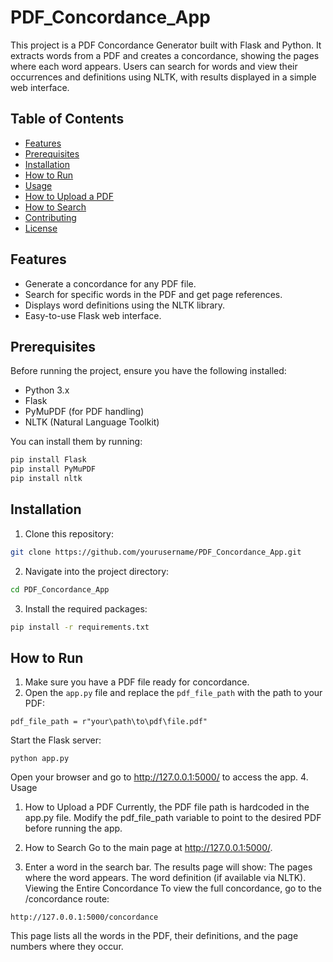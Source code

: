 # PDF_Concordance_App

This project is a PDF Concordance Generator built with Flask and Python. It extracts words from a PDF and creates a concordance, showing the pages where each word appears. Users can search for words and view their occurrences and definitions using NLTK, with results displayed in a simple web interface.

## Table of Contents
- [Features](#features)
- [Prerequisites](#prerequisites)
- [Installation](#installation)
- [How to Run](#how-to-run)
- [Usage](#usage)
- [How to Upload a PDF](#how-to-upload-a-pdf)
- [How to Search](#how-to-search)
- [Contributing](#contributing)
- [License](#license)

## Features
- Generate a concordance for any PDF file.
- Search for specific words in the PDF and get page references.
- Displays word definitions using the NLTK library.
- Easy-to-use Flask web interface.

## Prerequisites
Before running the project, ensure you have the following installed:
- Python 3.x
- Flask
- PyMuPDF (for PDF handling)
- NLTK (Natural Language Toolkit)

You can install them by running:
```bash
pip install Flask
pip install PyMuPDF
pip install nltk
```

## Installation
1. Clone this repository:
```bash
git clone https://github.com/yourusername/PDF_Concordance_App.git
```
2. Navigate into the project directory:
```bash
cd PDF_Concordance_App
```

3. Install the required packages:
```bash
pip install -r requirements.txt
```


## How to Run
1. Make sure you have a PDF file ready for concordance.
2. Open the `app.py` file and replace the `pdf_file_path` with the path to your PDF:
```
pdf_file_path = r"your\path\to\pdf\file.pdf"
```
Start the Flask server:
```
python app.py
```
Open your browser and go to http://127.0.0.1:5000/ to access the app.
4. Usage
1. How to Upload a PDF
Currently, the PDF file path is hardcoded in the app.py file. Modify the pdf_file_path variable to point to the desired PDF before running the app.

2. How to Search
Go to the main page at http://127.0.0.1:5000/.
3. Enter a word in the search bar.
The results page will show:
The pages where the word appears.
The word definition (if available via NLTK).
Viewing the Entire Concordance
To view the full concordance, go to the /concordance route:

```
http://127.0.0.1:5000/concordance
```
This page lists all the words in the PDF, their definitions, and the page numbers where they occur.
